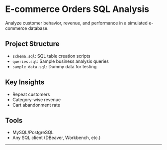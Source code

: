 # E-commerce Orders SQL Analysis

Analyze customer behavior, revenue, and performance in a simulated e-commerce database.

## Project Structure
- `schema.sql`: SQL table creation scripts
- `queries.sql`: Sample business analysis queries
- `sample_data.sql`: Dummy data for testing

## Key Insights
- Repeat customers
- Category-wise revenue
- Cart abandonment rate

## Tools
- MySQL/PostgreSQL
- Any SQL client (DBeaver, Workbench, etc.)

---

